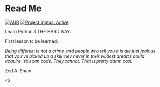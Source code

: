 # Read Me

[![AUR](https://img.shields.io/aur/license/yaourt.svg)](https://github.com/lgeurts/LPTHW) [![Project Status: Active](http://www.repostatus.org/badges/latest/active.svg)](http://www.repostatus.org/#active)

Learn Python 3 THE HARD WAY.

First lesson to be learned:

*Being different is not a crime, and people who tell you it is are just jealous that you've picked up a skill they never in their wildest dreams could acquire. You can code. They cannot. That is pretty damn cool.*

Zed A. Shaw

<3
